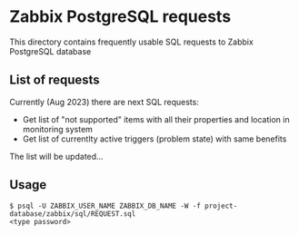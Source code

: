 # Zabbix PostgreSQL requests
This directory contains frequently usable SQL requests to Zabbix PostgreSQL database

## List of requests
Currently (Aug 2023) there are next SQL requests:
+ Get list of "not supported" items with all their properties and location in monitoring system
+ Get list of currentlty active triggers (problem state) with same benefits

The list will be updated...

## Usage
```
$ psql -U ZABBIX_USER_NAME ZABBIX_DB_NAME -W -f project-database/zabbix/sql/REQUEST.sql
<type password>
```
